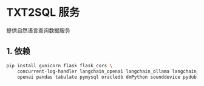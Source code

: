 # TXT2SQL 服务
提供自然语言查询数据服务

## 1. 依赖

```sh
pip install gunicorn flask flask_cors \
    concurrent-log-handler langchain_openai langchain_ollama langchain_core langchain_community \
    openai pandas tabulate pymysql oracledb dmPython sounddevice pydub pycryptodome wheel sympy markdown

```
